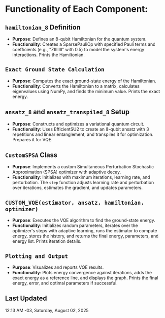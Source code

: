 # Functionality of Each Component:

## `hamiltonian_8` Definition
- **Purpose**: Defines an 8-qubit Hamiltonian for the quantum system.
- **Functionality**: Creates a SparsePauliOp with specified Pauli terms and coefficients (e.g., "ZIIIIIII" with 0.5) to model the system's energy interactions. Prints the Hamiltonian.

## `Exact Ground State Calculation`
- **Purpose**: Computes the exact ground-state energy of the Hamiltonian.
- **Functionality**: Converts the Hamiltonian to a matrix, calculates eigenvalues using NumPy, and finds the minimum value. Prints the exact energy.

## `ansatz_8` and `ansatz_transpiled_8` Setup
- **Purpose**: Constructs and optimizes a variational quantum circuit.
- **Functionality**: Uses EfficientSU2 to create an 8-qubit ansatz with 3 repetitions and linear entanglement, and transpiles it for optimization. Prepares it for VQE.

## `CustomSPSA` Class
- **Purpose**: Implements a custom Simultaneous Perturbation Stochastic Approximation (SPSA) optimizer with adaptive decay.
- **Functionality**: Initializes with maximum iterations, learning rate, and perturbation. The `step` function adjusts learning rate and perturbation over iterations, estimates the gradient, and updates parameters.

## `CUSTOM_VQE(estimator, ansatz, hamiltonian, optimizer)`
- **Purpose**: Executes the VQE algorithm to find the ground-state energy.
- **Functionality**: Initializes random parameters, iterates over the optimizer's steps with adaptive learning, runs the estimator to compute energy, stores the history, and returns the final energy, parameters, and energy list. Prints iteration details.

## `Plotting and Output`
- **Purpose**: Visualizes and reports VQE results.
- **Functionality**: Plots energy convergence against iterations, adds the exact energy as a reference line, and displays the graph. Prints the final energy, error, and optimal parameters if successful.

## Last Updated
12:13 AM -03, Saturday, August 02, 2025
